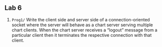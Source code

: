 ## Lab 6 
1. `Prog1/` Write the client side and server side of a connection-oriented socket where the server will behave as a chart server serving multiple chart clients. When the chart server receives a “logout” message from a particular client then it terminates the respective connection with that client.
